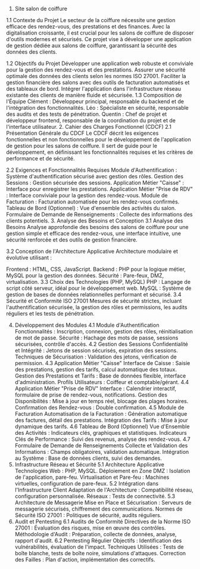1. Site salon de coiffure

   
1.1 Contexte du Projet
Le secteur de la coiffure nécessite une gestion efficace des rendez-vous, des prestations et des finances. Avec la digitalisation croissante, il est crucial pour les salons de coiffure de disposer d'outils modernes et sécurisés. Ce projet vise à développer une application de gestion dédiée aux salons de coiffure, garantissant la sécurité des données des clients.

1.2 Objectifs du Projet
Développer une application web robuste et conviviale pour la gestion des rendez-vous et des prestations.
Assurer une sécurité optimale des données des clients selon les normes ISO 27001.
Faciliter la gestion financière des salons avec des outils de facturation automatisés et des tableaux de bord.
Intégrer l'application dans l'infrastructure réseau existante des clients de manière fluide et sécurisée.
1.3 Composition de l'Équipe
Clément : Développeur principal, responsable du backend et de l'intégration des fonctionnalités.
Léo : Spécialiste en sécurité, responsable des audits et des tests de pénétration.
Quentin : Chef de projet et développeur frontend, responsable de la coordination du projet et de l'interface utilisateur.
2. Cahier des Charges Fonctionnel (CDCF)
2.1 Présentation Générale du CDCF
Le CDCF décrit les exigences fonctionnelles et non fonctionnelles pour le développement de l'application de gestion pour les salons de coiffure. Il sert de guide pour le développement, en définissant les fonctionnalités requises et les critères de performance et de sécurité.

2.2 Exigences et Fonctionnalités Requises
Module d'Authentification : Système d'authentification sécurisé avec gestion des rôles.
Gestion des Sessions : Gestion sécurisée des sessions.
Application Métier "Caisse" : Interface pour enregistrer les prestations.
Application Métier "Prise de RDV" : Interface conviviale pour la gestion des rendez-vous.
Module de Facturation : Facturation automatisée pour les rendez-vous confirmés.
Tableau de Bord (Optionnel) : Vue d'ensemble des activités du salon.
Formulaire de Demande de Renseignements : Collecte des informations des clients potentiels.
3. Analyse des Besoins et Conception
3.1 Analyse des Besoins
Analyse approfondie des besoins des salons de coiffure pour une gestion simple et efficace des rendez-vous, une interface intuitive, une sécurité renforcée et des outils de gestion financière.

3.2 Conception de l'Architecture Applicative
Architecture modulaire et évolutive utilisant :

Frontend : HTML, CSS, JavaScript.
Backend : PHP pour la logique métier, MySQL pour la gestion des données.
Sécurité : Pare-feux, DMZ, virtualisation.
3.3 Choix des Technologies (PHP, MySQL)
PHP : Langage de script côté serveur, idéal pour le développement web.
MySQL : Système de gestion de bases de données relationnelles performant et sécurisé.
3.4 Sécurité et Conformité ISO 27001
Mesures de sécurité strictes, incluant l'authentification sécurisée, la gestion des rôles et permissions, les audits réguliers et les tests de pénétration.

4. Développement des Modules
4.1 Module d'Authentification
Fonctionnalités : Inscription, connexion, gestion des rôles, réinitialisation de mot de passe.
Sécurité : Hachage des mots de passe, sessions sécurisées, contrôle d'accès.
4.2 Gestion des Sessions
Confidentialité et Intégrité : Jetons de session sécurisés, expiration des sessions.
Techniques de Sécurisation : Validation des jetons, vérification de permission.
4.3 Application Métier "Caisse"
Interface de Caisse : Saisie des prestations, gestion des tarifs, calcul automatique des totaux.
Gestion des Prestations et Tarifs : Base de données flexible, interface d'administration.
Profils Utilisateurs : Coiffeur et comptable/gérant.
4.4 Application Métier "Prise de RDV"
Interface : Calendrier interactif, formulaire de prise de rendez-vous, notifications.
Gestion des Disponibilités : Mise à jour en temps réel, blocage des plages horaires.
Confirmation des Rendez-vous : Double confirmation.
4.5 Module de Facturation
Automatisation de la Facturation : Génération automatique des factures, détail des prestations.
Intégration des Tarifs : Mise à jour dynamique des tarifs.
4.6 Tableau de Bord (Optionnel)
Vue d'Ensemble des Activités : Indicateurs clés, graphiques et statistiques.
Indicateurs Clés de Performance : Suivi des revenus, analyse des rendez-vous.
4.7 Formulaire de Demande de Renseignements
Collecte et Validation des Informations : Champs obligatoires, validation automatique.
Intégration au Système : Base de données clients, suivi des demandes.
5. Infrastructure Réseau et Sécurité
5.1 Architecture Applicative
Technologies Web : PHP, MySQL.
Déploiement en Zone DMZ : Isolation de l'application, pare-feu.
Virtualisation et Pare-feu : Machines virtuelles, configuration de pare-feux.
5.2 Intégration dans l'Infrastructure Client
Adaptation de l'Architecture : Compatibilité réseau, configuration personnalisée.
Réseaux : Tests de connectivité.
5.3 Architecture de Messagerie
Mise en Place et Sécurisation : Serveurs de messagerie sécurisés, chiffrement des communications.
Normes de Sécurité ISO 27001 : Politiques de sécurité, audits réguliers.
6. Audit et Pentesting
6.1 Audits de Conformité
Directives de la Norme ISO 27001 : Évaluation des risques, mise en œuvre des contrôles.
Méthodologie d'Audit : Préparation, collecte de données, analyse, rapport d'audit.
6.2 Pentesting Régulier
Objectifs : Identification des vulnérabilités, évaluation de l'impact.
Techniques Utilisées : Tests de boîte blanche, tests de boîte noire, simulations d'attaques.
Correction des Failles : Plan d'action, implémentation des correctifs.
